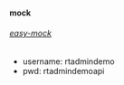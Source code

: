 #### mock

###### [easy-mock](https://easy-mock.com/)

- username: rtadmindemo
- pwd: rtadmindemoapi
